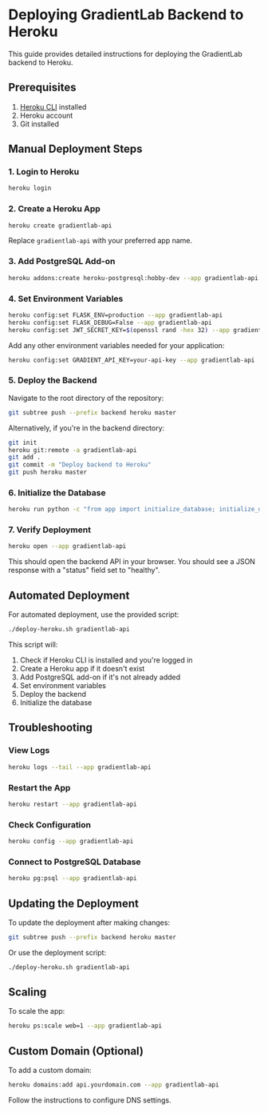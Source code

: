 # Deploying GradientLab Backend to Heroku

This guide provides detailed instructions for deploying the GradientLab backend to Heroku.

## Prerequisites

1. [Heroku CLI](https://devcenter.heroku.com/articles/heroku-cli) installed
2. Heroku account
3. Git installed

## Manual Deployment Steps

### 1. Login to Heroku

```bash
heroku login
```

### 2. Create a Heroku App

```bash
heroku create gradientlab-api
```

Replace `gradientlab-api` with your preferred app name.

### 3. Add PostgreSQL Add-on

```bash
heroku addons:create heroku-postgresql:hobby-dev --app gradientlab-api
```

### 4. Set Environment Variables

```bash
heroku config:set FLASK_ENV=production --app gradientlab-api
heroku config:set FLASK_DEBUG=False --app gradientlab-api
heroku config:set JWT_SECRET_KEY=$(openssl rand -hex 32) --app gradientlab-api
```

Add any other environment variables needed for your application:

```bash
heroku config:set GRADIENT_API_KEY=your-api-key --app gradientlab-api
```

### 5. Deploy the Backend

Navigate to the root directory of the repository:

```bash
git subtree push --prefix backend heroku master
```

Alternatively, if you're in the backend directory:

```bash
git init
heroku git:remote -a gradientlab-api
git add .
git commit -m "Deploy backend to Heroku"
git push heroku master
```

### 6. Initialize the Database

```bash
heroku run python -c "from app import initialize_database; initialize_database()" --app gradientlab-api
```

### 7. Verify Deployment

```bash
heroku open --app gradientlab-api
```

This should open the backend API in your browser. You should see a JSON response with a "status" field set to "healthy".

## Automated Deployment

For automated deployment, use the provided script:

```bash
./deploy-heroku.sh gradientlab-api
```

This script will:
1. Check if Heroku CLI is installed and you're logged in
2. Create a Heroku app if it doesn't exist
3. Add PostgreSQL add-on if it's not already added
4. Set environment variables
5. Deploy the backend
6. Initialize the database

## Troubleshooting

### View Logs

```bash
heroku logs --tail --app gradientlab-api
```

### Restart the App

```bash
heroku restart --app gradientlab-api
```

### Check Configuration

```bash
heroku config --app gradientlab-api
```

### Connect to PostgreSQL Database

```bash
heroku pg:psql --app gradientlab-api
```

## Updating the Deployment

To update the deployment after making changes:

```bash
git subtree push --prefix backend heroku master
```

Or use the deployment script:

```bash
./deploy-heroku.sh gradientlab-api
```

## Scaling

To scale the app:

```bash
heroku ps:scale web=1 --app gradientlab-api
```

## Custom Domain (Optional)

To add a custom domain:

```bash
heroku domains:add api.yourdomain.com --app gradientlab-api
```

Follow the instructions to configure DNS settings.
